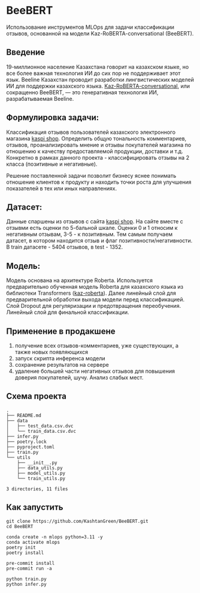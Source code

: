 # BeeBERT
Использование инструментов MLOps для задачи классификации отзывов, основанной на модели Kaz-RoBERTA-conversational (BeeBERT).

## Введение
19-миллионное население Казахстана говорит на казахском языке, но все более важная технология ИИ до сих пор не поддерживает этот язык. Beeline Казахстан проводит разработки лингвистических моделей ИИ для поддержки казахского языка. [Kaz-RoBERTA-conversational](https://huggingface.co/kz-transformers/kaz-roberta-conversational), или сокращенно BeeBERT, — это генеративная технология ИИ, разрабатываемая Beeline. 

## Формулировка задачи: 
Классификация отзывов пользователей казахского электронного магазина [kaspi shop](https://kaspi.kz/shop/almaty/). Определить общую тональность комментариев, отзывов, проанализировать мнение и отзывы покупателей магазина по отношению к качеству предоставляемой продукции, доставки и т.д. Конкретно в рамках данного проекта - классифицировать отзывы на 2 класса (позитивные и негативные). 
 
Решение поставленной задачи позволит бизнесу яснее понимать отношение клиентов к продукту и находить точки роста для улучшения показателей в тех или иных направлениях.

## Датасет: 
Данные спаршены из отзывов с сайта [kaspi shop](https://kaspi.kz/shop/almaty/). На сайте вместе с отзывми есть оценки по 5-бальной шкале. Оценки 0 и 1 относим к негативным отзывам, 3-5 - к позитивным. Тем самым получаем датасет, в котором находится отзыв и флаг позитивности/негативности. В train датасете - 5404 отзывов, в test - 1352.

## Модель:
Модель основана на архитектуре Roberta. Используется предварительно обученная модель Roberta для казахского языка из библиотеки Transformers ([kaz-roberta](https://huggingface.co/kz-transformers/kaz-roberta-conversational)). Далее линейный слой для предварительной обработки выхода модели перед классификацией. Слой Dropout для регуляризации и предотвращения переобучения. Линейный слой для финальной классификации.

## Применение в продакшене
1. получение всех отзывов-комментариев, уже существующих, а также новых появляющихся  
2. запуск скрипта инференса модели  
3. сохранение результатов на сервере  
4. удаление большей части негативных отзывов для повышения доверия покупателей, шучу. Анализ слабых мест.

## Схема проекта
```
.
├── README.md
├── data
│   ├── test_data.csv.dvc
│   └── train_data.csv.dvc
├── infer.py
├── poetry.lock
├── pyproject.toml
├── train.py
└── utils
    ├── __init__.py
    ├── data_utils.py
    ├── model_utils.py
    └── train_utils.py

3 directories, 11 files
```

## Как запустить
```
git clone https://github.com/KashtanGreen/BeeBERT.git
cd BeeBERT

conda create -n mlops python=3.11 -y
conda activate mlops
poetry init
poetry install

pre-commit install
pre-commit run -a

python train.py
python infer.py
```

